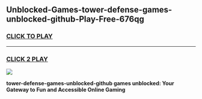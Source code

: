 
## Unblocked-Games-tower-defense-games-unblocked-github-Play-Free-676qg
<h3>
<a href="https://premium76.site?title=tower-defense-games-unblocked-github&ref=18A1">CLICK TO PLAY</a></h3>
<hr>

<h3>
<a href="https://premium76.site?title=tower-defense-games-unblocked-github&ref=18A1">CLICK 2 PLAY</a>
  
</h3>

<a href="https://premium76.site?title=tower-defense-games-unblocked-github&ref=18A1"><img src="https://clearcache.store/games.png"></a>


**tower-defense-games-unblocked-github games unblocked: Your Gateway to Fun and Accessible Online Gaming**
